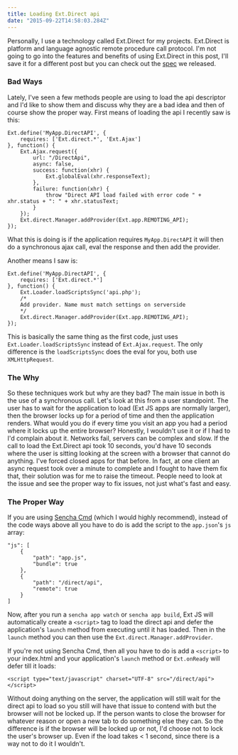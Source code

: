 ```yaml
---
title: Loading Ext.Direct api
date: "2015-09-22T14:58:03.284Z"
---
```


Personally, I use a technology called Ext.Direct for my projects. Ext.Direct is platform and language agnostic remote procedure call protocol. I'm not going to go into the features and benefits of using Ext.Direct in this post, I'll save it for a different post but you can check out the [spec](http://docs.sencha.com/extjs/latest/direct/specification.html) we released.

### Bad Ways

Lately, I've seen a few methods people are using to load the api descriptor and I'd like to show them and discuss why they are a bad idea and then of course show the proper way. First means of loading the api I recently saw is this:

    Ext.define('MyApp.DirectAPI', {
        requires: ['Ext.direct.*', 'Ext.Ajax']
    }, function() {
        Ext.Ajax.request({
            url: "/DirectApi",
            async: false,
            success: function(xhr) {
                Ext.globalEval(xhr.responseText);
            },
            failure: function(xhr) {
                throw "Direct API load failed with error code " + xhr.status + ": " + xhr.statusText;
            }
        });
        Ext.direct.Manager.addProvider(Ext.app.REMOTING_API);
    });

What this is doing is if the application requires `MyApp.DirectAPI` it will then do a synchronous ajax call, eval the response and then add the provider.

Another means I saw is:

    Ext.define('MyApp.DirectAPI', {
        requires: ['Ext.direct.*']
    }, function() {
        Ext.Loader.loadScriptsSync('api.php');
        /*
        Add provider. Name must match settings on serverside
        */
        Ext.direct.Manager.addProvider(Ext.app.REMOTING_API);
    });

This is basically the same thing as the first code, just uses `Ext.Loader.loadScriptsSync` instead of `Ext.Ajax.request`. The only difference is the `loadScriptsSync` does the eval for you, both use `XMLHttpRequest`.

### The Why

So these techniques work but why are they bad? The main issue in both is the use of a synchronous call. Let's look at this from a user standpoint. The user has to wait for the application to load (Ext JS apps are normally larger), then the browser locks up for a period of time and then the application renders. What would you do if every time you visit an app you had a period where it locks up the entire browser? Honestly, I wouldn't use it or if I had to I'd complain about it. Networks fail, servers can be complex and slow. If the call to load the Ext.Direct api took 10 seconds, you'd have 10 seconds where the user is sitting looking at the screen with a browser that cannot do anything. I've forced closed apps for that before. In fact, at one client an async request took over a minute to complete and I fought to have them fix that, their solution was for me to raise the timeout. People need to look at the issue and see the proper way to fix issues, not just what's fast and easy.

### The Proper Way

If you are using [Sencha Cmd](https://www.sencha.com/products/extjs/#sencha-cmd) (which I would highly recommend), instead of the code ways above all you have to do is add the script to the `app.json`'s `js` array:

    "js": [
        {
            "path": "app.js",
            "bundle": true
        },
        {
            "path": "/direct/api",
            "remote": true
        }
    ]

Now, after you run a `sencha app watch` or `sencha app build`, Ext JS will automatically create a `<script>` tag to load the direct api and defer the application's `launch` method from executing until it has loaded. Then in the `launch` method you can then use the `Ext.direct.Manager.addProvider`.

If you're not using Sencha Cmd, then all you have to do is add a `<script>` to your index.html and your application's `launch` method or `Ext.onReady` will defer till it loads:

    <script type="text/javascript" charset="UTF-8" src="/direct/api"></script>

Without doing anything on the server, the application will still wait for the direct api to load so you still will have that issue to contend with but the browser will not be locked up. If the person wants to close the browser for whatever reason or open a new tab to do something else they can. So the difference is if the browser will be locked up or not, I'd choose not to lock the user's browser up. Even if the load takes < 1 second, since there is a way not to do it I wouldn't.
